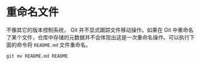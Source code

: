 # 重命名文件

不像其它的版本控制系统， Git 并不显式跟踪文件移动操作。如果在 Git 中重命名了某个文件，仓库中存储的元数据并不会体现出这是一次重命名操作。可以执行下面的命令将 `README.md` 文件重命名。

```shell
git mv README.md README
```

